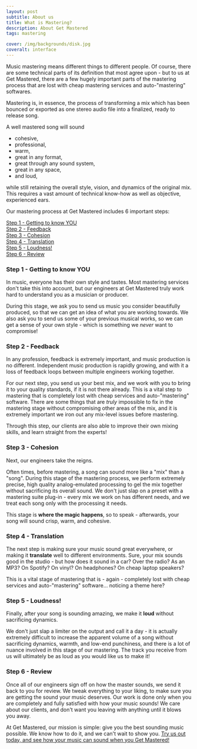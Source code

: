 ```yaml
---
layout: post
subtitle: About us
title: What is Mastering?
description: About Get Mastered
tags: mastering

cover: /img/backgrounds/disk.jpg
coveralt: interface
---
```


Music mastering means different things to different people. Of course, there are some technical parts of its definition that most agree upon - but to us at Get Mastered, there are a few hugely important parts of the mastering process that are lost with cheap mastering services and auto-"mastering" softwares.

Mastering is, in essence, the process of transforming a mix which has been bounced or exported as one stereo audio file into a finalized, ready to release song.

A well mastered song will sound

* cohesive,
* professional,
* warm,
* great in any format,
* great through any sound system,
* great in any space,
* and loud,

while still retaining the overall style, vision, and dynamics of the original mix. This requires a vast amount of technical know-how as well as objective, experienced ears.

Our mastering process at Get Mastered includes 6 important steps:

[Step 1 - Getting to know YOU](#step-1---getting-to-know-you)
<br>
[Step 2 - Feedback](#step-2---feedback)
<br>
[Step 3 - Cohesion](#step-3---cohesion)
<br>
[Step 4 - Translation](#step-4---translation)
<br>
[Step 5 - Loudness!](#step-5---loudness-!)
<br>
[Step 6 - Review](#step-6---review)
<br>

### Step 1 - Getting to know YOU

In music, everyone has their own style and tastes. Most mastering services don't take this into account, but our engineers at Get Mastered truly work hard to understand you as a musician or producer.

During this stage, we ask you to send us music you consider beautifully produced, so that we can get an idea of what you are working towards. We also ask you to send us some of your previous musical works, so we can get a sense of your own style - which is something we *never* want to compromise!

### Step 2 - Feedback

In any profession, feedback is extremely important, and music production is no different. Independent music production is rapidly growing, and with it a loss of feedback loops between multiple engineers working together.

For our next step, you send us your best mix, and we work with you to bring it to your quality standards, if it is not there already. This is a vital step to mastering that is completely lost with cheap services and auto-"mastering" software. There are some things that are *truly* impossible to fix in the mastering stage without compromising other areas of the mix, and it is extremely important we iron out any mix-level issues before mastering.

Through this step, our clients are also able to improve their own mixing skills, and learn straight from the experts!

### Step 3 - Cohesion

Next, our engineers take the reigns.

Often times, before mastering, a song can sound more like a "mix" than a "song". During this stage of the mastering process, we perform extremely precise, high quality analog-emulated processing to gel the mix together without sacrificing its overall sound. We don't just slap on a preset with a mastering suite plug-in - every mix we work on has different needs, and we treat each song only with the processing it needs.

This stage is **where the magic happens**, so to speak - afterwards, your song will sound crisp, warm, and cohesive.

### Step 4 - Translation

The next step is making sure your music sound great everywhere, or making it **translate** well to different  environments. Sure, your mix sounds good in the studio - but how does it sound in a car? Over the radio? As an MP3? On Spotify? On vinyl? On headphones? On cheap laptop speakers?

This is a vital stage of mastering that is - again - completely lost with cheap services and auto-"mastering" software... noticing a theme here?

### Step 5 - Loudness!

Finally, after your song is sounding amazing, we make it **loud** without sacrificing dynamics.

We don't just slap a limiter on the output and call it a day - it is actually extremely difficult to increase the apparent volume of a song without sacrificing dynamics, warmth, and low-end punchiness, and there is a lot of nuance involved in this stage of our mastering. The track you receive from us will ultimately be as loud as you would like us to make it!

### Step 6 - Review

Once all of our engineers sign off on how the master sounds, we send it back to you for review. We tweak everything to your liking, to make sure you are getting the sound your music deserves. Our work is done only when you are completely and fully satisfied with how your music sounds! We care about our clients, and don't want you leaving with anything until it blows you away.

At Get Mastered, our mission is simple: give you the best sounding music possible. We know how to do it, and we can't wait to show you. [Try us out today, and see how your music can sound when you Get Mastered!](/#pricing)